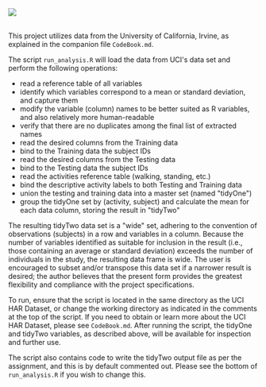 <img src='https://c336017.ssl.cf1.rackcdn.com/icon-readmestorieschildrensbooks.png' style='display:block; margin-left:auto; margin-right:auto'>

<br>

This project utilizes data from the University of California, Irvine, as explained in the companion file `CodeBook.md`.

The script `run_analysis.R` will load the data from UCI's data set and perform the following operations:

- read a reference table of all variables 
- identify which variables correspond to a mean or standard deviation, and capture them
- modify the variable (column) names to be better suited as R variables, and also relatively more human-readable
- verify that there are no duplicates among the final list of extracted names
- read the desired columns from the Training data
- bind to the Training data the subject IDs
- read the desired columns from the Testing data
- bind to the Testing data the subject IDs
- read the activities reference table (walking, standing, etc.)
- bind the descriptive activity labels to both Testing and Training data
- union the testing and training data into a master set (named "tidyOne")
- group the tidyOne set by (activity, subject) and calculate the mean for each data column, storing the result in "tidyTwo"

The resulting tidyTwo data set is a "wide" set, adhering to the convention of observations (subjects) in a row and variables in a column.  Because the number of variables identified as suitable for inclusion in the result (i.e., those containing an average or standard deviation) exceeds the number of individuals in the study, the resulting data frame is wide.  The user is encouraged to subset and/or transpose this data set if a narrower result is desired; the author believes that the present form provides the greatest flexibility and compliance with the project specifications.

To run, ensure that the script is located in the same directory as the UCI HAR Dataset, or change the working directory as indicated in the comments at the top of the script.  If you need to obtain or learn more about the UCI HAR Dataset, please see `CodeBook.md`.  After running the script, the tidyOne and tidyTwo variables, as described above, will be available for inspection and further use.

The script also contains code to write the tidyTwo output file as per the assignment, and this is by default commented out.  Please see the bottom of `run_analysis.R` if you wish to change this.

